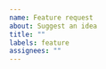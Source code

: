 ```yaml
---
name: Feature request
about: Suggest an idea
title: ""
labels: feature
assignees: ""
---
```


<!--
Please search for existing issues before filing.

Please describe the feature as clearly as possible!
-->
